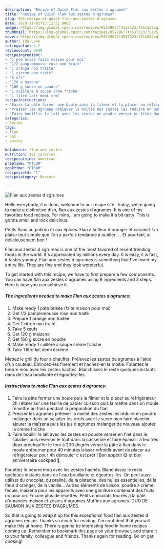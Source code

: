 ```yaml
---
description: "Recipe of Quick Flan aux zestes d agrumes"
title: "Recipe of Quick Flan aux zestes d agrumes"
slug: 926-recipe-of-quick-flan-aux-zestes-d-agrumes
date: 2020-11-01T15:12:51.000Z
image: https://img-global.cpcdn.com/recipes/05729677f4537323/751x532cq70/flan-aux-zestes-d-agrumes-photo-principale-de-la-recette.jpg
thumbnail: https://img-global.cpcdn.com/recipes/05729677f4537323/751x532cq70/flan-aux-zestes-d-agrumes-photo-principale-de-la-recette.jpg
cover: https://img-global.cpcdn.com/recipes/05729677f4537323/751x532cq70/flan-aux-zestes-d-agrumes-photo-principale-de-la-recette.jpg
author: Ida Love
ratingvalue: 4.2
reviewcount: 7648
recipeingredient:
- "1 pte brise faite maison pour moi"
- "1/2 pamplemousse rose non trait"
- "1 orange non traite"
- "1 citron non trait"
- "5 ufs"
- "120 g mazena"
- "160 g sucre en poudre"
- "1 cuillère à soupe crme frache"
- "1 litre lait demi crm"
recipeinstructions:
- "Faire la pâte former une boule puis la filmer et la placer au réfrigérateur 2h l étaler sur une feuille de papier cuisson puis la mettre dans un moule remettre au frais pendant la préparation du flan"
- "Presser les agrumes prélever la moitié des zestes les réduire en poudre mélanger dans un saladier les œufs avec le sucre bien faire blanchir ajouter la maïzena puis les jus d agrumes mélanger de nouveau ajouter la crème fraîche"
- "Faire bouillir le lait avec les zestes en poudre verser en filet dans le saladier puis reverser le tout dans la casserole et faire épaissir à feu très doux préchauffer le four à 200 degrés verser la pâte à flan dans le moule enfourner pour 40 minutes laisser refroidir avant de placer au réfrigérateur pour 4h démouler c est prêt ! Bon appétit 😋 et bon anniversaire cookpad 🥳"
categories:
- Recipe
tags:
- flan
- aux
- zestes

katakunci: flan aux zestes 
nutrition: 201 calories
recipecuisine: American
preptime: "PT33M"
cooktime: "PT50M"
recipeyield: "1"
recipecategory: Dessert

---
```



![Flan aux zestes d agrumes](https://img-global.cpcdn.com/recipes/05729677f4537323/751x532cq70/flan-aux-zestes-d-agrumes-photo-principale-de-la-recette.jpg)

Hello everybody, it is John, welcome to our recipe site. Today, we're going to make a distinctive dish, flan aux zestes d agrumes. It is one of my favorites food recipes. For mine, I am going to make it a bit tasty. This is gonna smell and look delicious.

Petits flans au potiron et aux épices. Flan à la fleur d&#39;oranger et caramel. Un plaisir tout simple que l&#39;on a parfois tendance à oublier. . . Et pourtant, si délicieusement bon !

Flan aux zestes d agrumes is one of the most favored of recent trending foods in the world. It's appreciated by millions every day. It is easy, it is fast, it tastes yummy. Flan aux zestes d agrumes is something that I've loved my entire life. They are fine and they look wonderful.


To get started with this recipe, we have to first prepare a few components. You can have flan aux zestes d agrumes using 9 ingredients and 3 steps. Here is how you can achieve it.

<!--inarticleads1-->

##### The ingredients needed to make Flan aux zestes d agrumes:

1. Make ready 1 pâte brisée (faite maison pour moi)
1. Get 1/2 pamplemousse rose non traité
1. Prepare 1 orange non traitée
1. Get 1 citron non traité
1. Take 5 œufs
1. Get 120 g maïzena
1. Get 160 g sucre en poudre
1. Make ready 1 cuillère à soupe crème fraîche
1. Take 1 litre lait demi écrémé


Mettez le grill du four à chauffer. Prélevez les zestes de agrumes à l&#39;aide d&#39;un couteau. Émincez-les finement et hachez-en la moitié. Fouettez le beurre mou avec les zestes hachés. Blanchissez le reste quelques instants dans de l&#39;eau bouillante et égouttez-les. 

<!--inarticleads2-->

##### Instructions to make Flan aux zestes d agrumes:

1. Faire la pâte former une boule puis la filmer et la placer au réfrigérateur 2h l étaler sur une feuille de papier cuisson puis la mettre dans un moule remettre au frais pendant la préparation du flan
1. Presser les agrumes prélever la moitié des zestes les réduire en poudre mélanger dans un saladier les œufs avec le sucre bien faire blanchir ajouter la maïzena puis les jus d agrumes mélanger de nouveau ajouter la crème fraîche
1. Faire bouillir le lait avec les zestes en poudre verser en filet dans le saladier puis reverser le tout dans la casserole et faire épaissir à feu très doux préchauffer le four à 200 degrés verser la pâte à flan dans le moule enfourner pour 40 minutes laisser refroidir avant de placer au réfrigérateur pour 4h démouler c est prêt ! Bon appétit 😋 et bon anniversaire cookpad 🥳


Fouettez le beurre mou avec les zestes hachés. Blanchissez le reste quelques instants dans de l&#39;eau bouillante et égouttez-les. On peut aussi utiliser du chocolat, du praliné, de la pistache, des huiles essentielles, de la fleur d&#39;oranger, de la vanille… Autres éléments de liaison: poudre à crème, fécule, maïzena pour les appareils avec une garniture contenant des fruits, ou pour un. Encore plus de recettes: Petits chocolats fourrés à la pâte d&#39;amandes maison  et zestes d&#39;agrumes  Muffins aux agrumes. DUO DE SAUMON AUX ZESTES D&#39;AGRUMES. 

So that is going to wrap it up for this exceptional food flan aux zestes d agrumes recipe. Thanks so much for reading. I'm confident that you will make this at home. There is gonna be interesting food in home recipes coming up. Remember to bookmark this page on your browser, and share it to your family, colleague and friends. Thanks again for reading. Go on get cooking!
